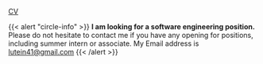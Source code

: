 [CV](../static/Ryan_Park_CV_2024.pdf)
&nbsp;

{{< alert "circle-info" >}}
**I am looking for a software engineering position.**\
Please do not hesitate to contact me if you have any opening for positions,\
including summer intern or associate.
My Email address is lutein41@gmail.com
{{< /alert >}}
\
\
\
\
\
\
\
\
\
\
\
\
&nbsp;
